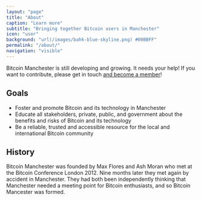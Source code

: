 ```yaml
---
layout: "page"
title: "About"
caption: "Learn more"
subtitle: "Bringing together Bitcoin users in Manchester"
icon: "user"
background: "url(/images/bahk-blue-skyline.png) #00BBFF"
permalink: "/about/"
navigation: "visible"
---
```


Bitcoin Manchester is still developing and growing. It needs your help! If you want to contribute, please get in touch [and become a member](/join)!

## Goals

* Foster and promote Bitcoin and its technology in Manchester
* Educate all stakeholders, private, public, and government about the benefits and risks of Bitcoin and its technology
* Be a reliable, trusted and accessible resource for the local and international Bitcoin community

## History

Bitcoin Manchester was founded by Max Flores and Ash Moran who met at the Bitcoin Conference London 2012. Nine months later they met again by accident in Manchester. They had both been independently thinking that Manchester needed a meeting point for Bitcoin enthusiasts, and so Bitcoin Mancester was formed.
